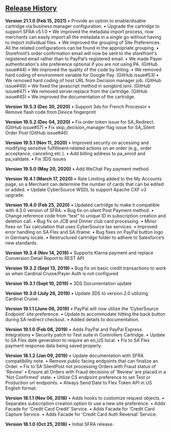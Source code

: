 ## <ins>Release History

**Version 21.1.0 (Feb 15, 2021)**
•	Provide an option to enable/disable cartridge via business manager configuration.
•	Upgrade the cartridge to support SFRA v5.1.0
•	We improved the metadata import process, now merchants can easily import all the metadata in a single go without having to import individual files.
•	We improved the grouping of Site Preferences. All the related configurations can be found in the appropriate grouping. 
•	Storefront’s order confirmation email will now be sent to the storefront's registered email rather than to PayPal’s registered email.
•	We made Payer authentication's site preference optional if you are not using PA. (GitHub issue#44)
•	We improved the quality of the code by linting.
•	We removed hard coding of environment variable for Google Pay. (GitHub issue#53)
•	We removed hard coding of host URL from Decision manager job. (GitHub issue#49)
•	We fixed the javascript method in songbird.isml. (GitHub issue#47)
•	We removed server.replace from the cartridge. (GitHub issue#45)
•	We improved the documentation of the cartridge. 

**Version 19.5.3 (Dec 30, 2020)**
•	Support 3ds for French Processor
•	Remove flash code from Device fingerprint

**Version 19.5.2 (Dec 04, 2020)**
•	Fix order token issue for SA_Redirect. (GitHub issue#57)
•	Fix skip_decision_manager flag issue for SA_Silent Order Post (GitHub issue#46)

**Version 19.5.1 (Nov 11, 2020)**
•	Improved security on accessing and modifying sensitive fulfillment-related actions on an order (e.g., order acceptance, canceling etc.).
•	Add billing address to pa_enroll and pa_validate.
•	Fix 3DS issues

**Version 19.5.0 (May 20, 2020)**
•	Add WeChat Pay payment method.

**Version 19.4.1 (March 17, 2020)**
•	Rate Limiting added to the My Accounts page, so a Merchant can determine the number of cards that can be edited or added.
•	Update CyberSource WSDL to support Apache CXF v3 upgrade.

**Version 19.4.0 (Feb 25, 2020)**
•	Updated cartridge to make it compatible with 4.3.0 version of SFRA.
•	Bug fix on silent Post Payment method.
•	Change reference code from “test” to unique ID in subscription creation and deletion call.
•	Bug fix on JCB and Dinner club card processing.
•	Minor fixes on Tax calculation that uses CyberSource tax services.
•	Improved error handling on SA Flex and SA iframe.
•	Bug fixes on PayPal button logo in Germany locale.
•	Restructured cartridge folder to adhere to Salesforce’s new standards.

**Version 19.3.4 (Nov 14, 2019)**
•	Supports Klarna payment and replace Conversion Detail Report to REST API

**Version 19.3.2 (Sept 13, 2019)**
•	Bug fix on basic credit transactions to work as when Cardinal Cruise/Payer Auth is not configured

**Version 19.3.1 (Sept 10, 2019)**
•	3DS Documentation update

**Version 19.3.0 (July 26, 2019)**
•	Update 3DS to version 2.0 utilizing Cardinal Cruise.

**Version 19.1.1 (June 06, 2019)**
•	PayPal will now utilize the ‘CyberSource Endpoint’ site preference.
•	Update to accommodate hitting the back button during SA redirect checkout.
•	Added details to documentation.

**Version 19.1.0 (Feb 08, 2019)**
•	Adds PayPal and PayPal Express Integrations
•	Security patch to Test suite in Controllers Cartridge.
•	Update to SA Flex date generation to require an en_US local.
•	Fix to SA Flex payment response data being saved properly.

**Version 18.1.2 (Jan 09, 2019)**
•	Update documentation with SFRA compatibility note.
•	Remove public facing endpoints that can finalize an Order.
•	Fix to SA SilentPost not processing Orders with Fraud status of 'Review'
•	Ensure all Orders with Fraud decisions of 'Review' are placed in a 'Not Confirmed' state.
•	Utilize CS endpoint preference to set Test or Production url endpoints.
•	Always Send Date to Flex Token API in US English format.

**Version 18.1.1 (Nov 06, 2018)**
•	Adds hooks to customize request objects.
•	Separates subscription creation option to use a new site preference.
•	Adds Facade for ‘Credit Card Credit’ Service.
•	Adds Facade for ‘Credit Card Capture Service.
•	Adds Facade for ‘Credit Card Auth Reversal’ Service.

**Version 18.1.0 (Oct 25, 2018)**
•	Initial SFRA release.



